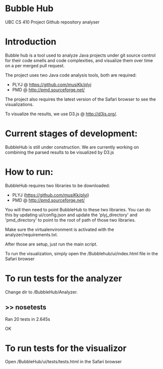 Bubble Hub
==============

UBC CS 410 Project
Github repository analyser

Introduction
==============

Bubble hub is a tool used to analyze Java projects under git source control for their code smells and code complexities, and visualize them over time on a per merged pull request.

The project uses two Java code analysis tools, both are required:
* PLYJ @ https://github.com/musiKk/plyj
* PMD @ http://pmd.sourceforge.net/

The project also requires the latest version of the Safari browser to see the visualizations.

To visualize the results, we use D3.js @ http://d3js.org/.

Current stages of development:
==============
BubbleHub is still under construction. We are currently working on combining the parsed results to be visualized by D3.js

How to run:
==============
BubbleHub requires two libraries to be downloaded: 
* PLYJ (https://github.com/musiKk/plyj)
* PMD @ http://pmd.sourceforge.net/

You will then need to point BubbleHub to these two libraries. You can do this by updating ui/config.json and update the 'plyj_directory' and 'pmd_directory' to point to the root of path of those two libraries.

Make sure the virtualenvironment is activated with the analyzer/requirements.txt.

After those are setup, just run the main script.

To run the visualization, simply open the /Bubblehub/ui/index.html file in the Safari browser

To run tests for the analyzer
==============
Change dir to /BubbleHub/Analyzer.

&gt;> nosetests
  ----------------------------------------------------------------------
  Ran 20 tests in 2.645s
  
  OK

To run tests for the visualizor
==============
Open /BubbleHub/ui/tests/tests.html in the Safari browser
